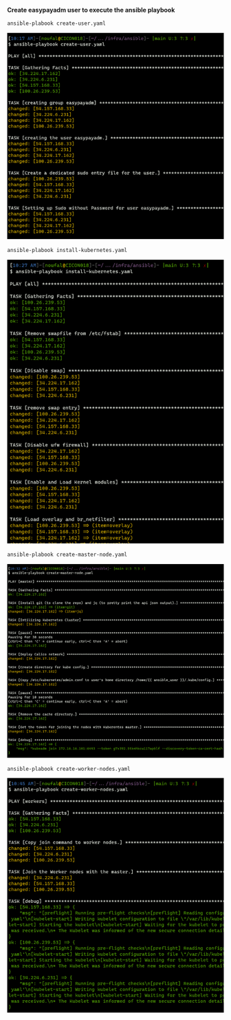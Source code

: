 **Create easypayadm user to execute the ansible playbook**

```sh
ansible-plabook create-user.yaml
```

![create user](https://github.com/noufionline/easypay/blob/main/execution-info/images/ansible/create-user-playbook.png)

```sh
ansible-plabook install-kubernetes.yaml
```

![install kubernetes](https://github.com/noufionline/easypay/blob/main/execution-info/images/ansible/install-kubernetes-playbook.png)

```sh
ansible-plabook create-master-node.yaml
```

![create master node](https://github.com/noufionline/easypay/blob/main/execution-info/images/ansible/create-master-node-playbook.png)

```sh
ansible-plabook create-worker-nodes.yaml
```

![create worker nodes](https://github.com/noufionline/easypay/blob/main/execution-info/images/ansible/create-worker-nodes-playbook.png)
